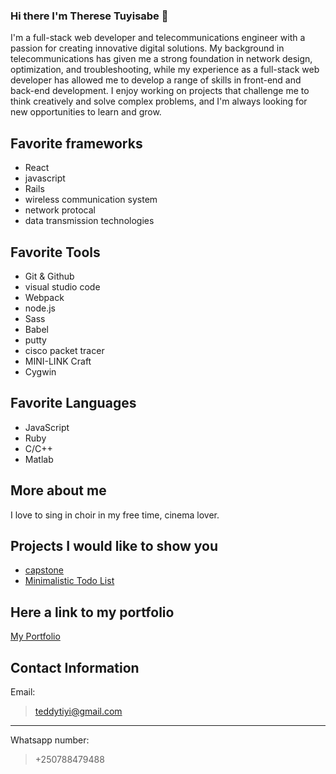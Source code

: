 ### Hi there I'm Therese Tuyisabe 👋
I'm a full-stack web developer and telecommunications engineer with a passion for creating innovative digital solutions. My background in telecommunications has given me a strong foundation in network design, optimization, and troubleshooting, while my experience as a full-stack web developer has allowed me to develop a range of skills in front-end and back-end development. I enjoy working on projects that challenge me to think creatively and solve complex problems, and I'm always looking for new opportunities to learn and grow.

## Favorite frameworks

- React
- javascript
- Rails
- wireless communication system
- network protocal
- data transmission technologies


## Favorite Tools

- Git & Github
- visual studio code
- Webpack
- node.js
- Sass
- Babel
- putty
- cisco packet tracer
- MINI-LINK Craft
- Cygwin
 
## Favorite Languages 

- JavaScript
- Ruby
- C/C++
- Matlab

## More about me 

I love to sing in choir in my free time, cinema lover. 

## Projects I would like to show you

- [capstone ](https://github.com/theresetuyi/theresetuyi-Capstone-project73rdFIFA-)
- [Minimalistic Todo List](https://github.com/theresetuyi/To-do-List)

## Here a link to my portfolio

[My Portfolio](https://github.com/theresetuyi/portfolio)

## Contact Information 

Email: 
> teddytiyi@gmail.com
---
Whatsapp number: 
> +250788479488 
